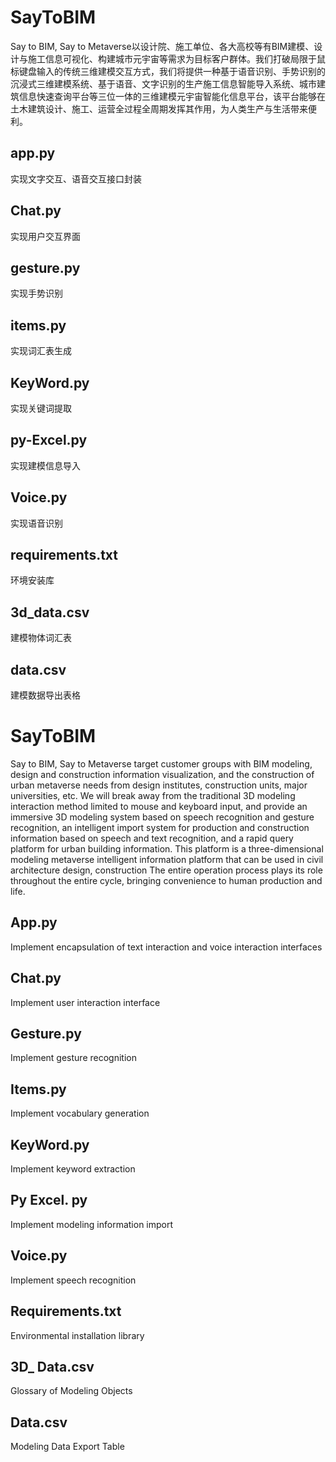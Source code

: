 # SayToBIM
Say to BIM, Say to Metaverse以设计院、施工单位、各大高校等有BIM建模、设计与施工信息可视化、构建城市元宇宙等需求为目标客户群体。我们打破局限于鼠标键盘输入的传统三维建模交互方式，我们将提供一种基于语音识别、手势识别的沉浸式三维建模系统、基于语音、文字识别的生产施工信息智能导入系统、城市建筑信息快速查询平台等三位一体的三维建模元宇宙智能化信息平台，该平台能够在土木建筑设计、施工、运营全过程全周期发挥其作用，为人类生产与生活带来便利。
## app.py
实现文字交互、语音交互接口封装
## Chat.py
实现用户交互界面
## gesture.py
实现手势识别
## items.py
实现词汇表生成
## KeyWord.py
实现关键词提取
## py-Excel.py
实现建模信息导入
## Voice.py
实现语音识别
## requirements.txt
环境安装库
## 3d_data.csv
建模物体词汇表
## data.csv
建模数据导出表格


# SayToBIM
Say to BIM, Say to Metaverse target customer groups with BIM modeling, design and construction information visualization, and the construction of urban metaverse needs from design institutes, construction units, major universities, etc. We will break away from the traditional 3D modeling interaction method limited to mouse and keyboard input, and provide an immersive 3D modeling system based on speech recognition and gesture recognition, an intelligent import system for production and construction information based on speech and text recognition, and a rapid query platform for urban building information. This platform is a three-dimensional modeling metaverse intelligent information platform that can be used in civil architecture design, construction The entire operation process plays its role throughout the entire cycle, bringing convenience to human production and life.
## App.py
Implement encapsulation of text interaction and voice interaction interfaces
## Chat.py
Implement user interaction interface
## Gesture.py
Implement gesture recognition
## Items.py
Implement vocabulary generation
## KeyWord.py
Implement keyword extraction
## Py Excel. py
Implement modeling information import
## Voice.py
Implement speech recognition
## Requirements.txt
Environmental installation library
## 3D_ Data.csv
Glossary of Modeling Objects
## Data.csv
Modeling Data Export Table
